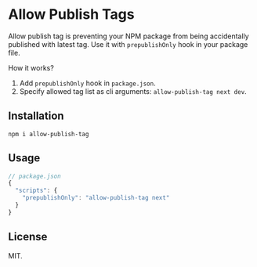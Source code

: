# Allow Publish Tags

Allow publish tag is preventing your NPM package from being accidentally
published with latest tag. Use it with `prepublishOnly` hook in your package
file.

How it works?

1. Add `prepublishOnly` hook in `package.json`.
2. Specify allowed tag list as cli arguments: `allow-publish-tag next dev`.

## Installation

```
npm i allow-publish-tag
```

## Usage

```javascript
// package.json
{
  "scripts": {
    "prepublishOnly": "allow-publish-tag next"
  }
}
```

## License

MIT.
